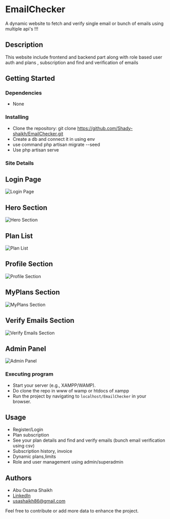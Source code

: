 # EmailChecker

A dynamic website to fetch and verify single email or bunch of emails using multiple api's !!!

## Description

This website include frontend and backend part along with role based user auth and plans , subscription and find and verification of emails

## Getting Started

### Dependencies

-   None

### Installing

-   Clone the repository: git clone https://github.com/Shady-shaikh/EmailChecker.git
-   Create a db and connect it in using env
-   use command php artisan migrate --seed
-   Use php artisan serve

### Site Details

## Login Page

![Login Page](https://shady-shaikh.github.io/portfolio_usama/projects/Screenshot%202025-02-18%20150425.png)

## Hero Section

![Hero Section](https://shady-shaikh.github.io/portfolio_usama/projects/Screenshot%202025-02-18%20150451.png)

## Plan List

![Plan List](https://shady-shaikh.github.io/portfolio_usama/projects/Screenshot%202025-02-18%20150500.png)

## Profile Section

![Profile Section](https://shady-shaikh.github.io/portfolio_usama/projects/Screenshot%202025-02-18%20150522.png)

## MyPlans Section

![MyPlans Section](https://shady-shaikh.github.io/portfolio_usama/projects/Screenshot%202025-02-18%20150533.png)

## Verify Emails Section

![Verify Emails Section](https://shady-shaikh.github.io/portfolio_usama/projects/Screenshot%202025-02-18%20150550.png)

## Admin Panel

![Admin Panel](https://shady-shaikh.github.io/portfolio_usama/projects/Screenshot%202025-02-18%20151229.png)

### Executing program

-   Start your server (e.g., XAMPP/WAMP).
-   Do clone the repo in www of wamp or htdocs of xampp
-   Run the project by navigating to `localhost/EmailChecker` in your browser.

## Usage

-   Register/Login
-   Plan subscription
-   See your plan details and find and verify emails (bunch email verification using csv)
-   Subscription history, invoice
-   Dynamic plans,limits
-   Role and user management using admin/superadmin

## Authors

-   Abu Osama Shaikh
-   [LinkedIn](https://www.linkedin.com/in/usama-shaikh-81294a306/)
-   usashaikh86@gmail.com

Feel free to contribute or add more data to enhance the project.
